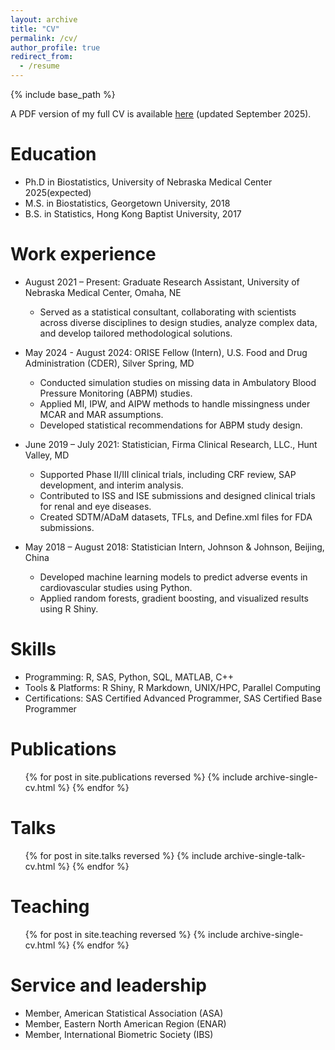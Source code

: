 ```yaml
---
layout: archive
title: "CV"
permalink: /cv/
author_profile: true
redirect_from:
  - /resume
---
```


{% include base_path %}

A PDF version of my full CV is available [here](/assets/files/Runqiu_Wang_CV_industry.pdf) (updated September 2025).

Education
======
* Ph.D in Biostatistics, University of Nebraska Medical Center 2025(expected)
* M.S. in Biostatistics, Georgetown University, 2018
* B.S. in Statistics, Hong Kong Baptist University, 2017

Work experience
======
* August 2021 – Present: Graduate Research Assistant, University of Nebraska Medical Center, Omaha, NE
  * Served as a statistical consultant, collaborating with scientists across diverse disciplines to design studies, analyze complex data, and develop tailored methodological solutions.
    
* May 2024 - August 2024: ORISE Fellow (Intern), U.S. Food and Drug Administration (CDER), Silver Spring, MD
  * Conducted simulation studies on missing data in Ambulatory Blood Pressure Monitoring (ABPM) studies.
  * Applied MI, IPW, and AIPW methods to handle missingness under MCAR and MAR assumptions.
  * Developed statistical recommendations for ABPM study design.

* June 2019 – July 2021: Statistician, Firma Clinical Research, LLC., Hunt Valley, MD
  * Supported Phase II/III clinical trials, including CRF review, SAP development, and interim analysis.
  * Contributed to ISS and ISE submissions and designed clinical trials for renal and eye diseases.
  * Created SDTM/ADaM datasets, TFLs, and Define.xml files for FDA submissions.

* May 2018 – August 2018: Statistician Intern, Johnson & Johnson, Beijing, China
  * Developed machine learning models to predict adverse events in cardiovascular studies using Python.
  * Applied random forests, gradient boosting, and visualized results using R Shiny.
  
Skills
======
* Programming: R, SAS, Python, SQL, MATLAB, C++
* Tools & Platforms: R Shiny, R Markdown, UNIX/HPC, Parallel Computing
* Certifications: SAS Certified Advanced Programmer, SAS Certified Base Programmer


Publications
======
  <ul>{% for post in site.publications reversed %}
    {% include archive-single-cv.html %}
  {% endfor %}</ul>
  
Talks
======
  <ul>{% for post in site.talks reversed %}
    {% include archive-single-talk-cv.html  %}
  {% endfor %}</ul>
  
Teaching
======
  <ul>{% for post in site.teaching reversed %}
    {% include archive-single-cv.html %}
  {% endfor %}</ul>
  
Service and leadership
======
* Member, American Statistical Association (ASA)
* Member, Eastern North American Region (ENAR)
* Member, International Biometric Society (IBS)

